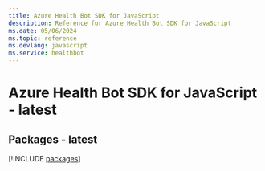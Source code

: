 ```yaml
---
title: Azure Health Bot SDK for JavaScript
description: Reference for Azure Health Bot SDK for JavaScript
ms.date: 05/06/2024
ms.topic: reference
ms.devlang: javascript
ms.service: healthbot
---
```

# Azure Health Bot SDK for JavaScript - latest
## Packages - latest
[!INCLUDE [packages](health-bot-index.md)]